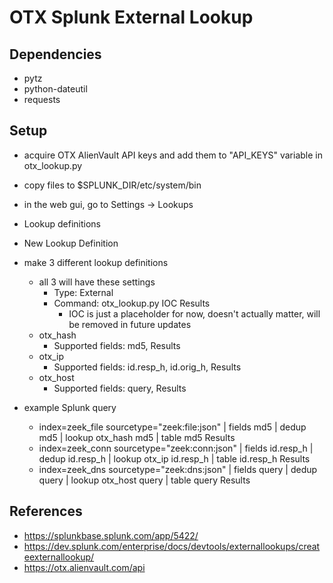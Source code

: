 # OTX Splunk External Lookup

## Dependencies
- pytz
- python-dateutil
- requests

## Setup
- acquire OTX AlienVault API keys and add them to "API_KEYS" variable in otx_lookup.py
- copy files to $SPLUNK_DIR/etc/system/bin
- in the web gui, go to Settings -> Lookups
- Lookup definitions
- New Lookup Definition
- make 3 different lookup definitions
    - all 3 will have these settings
        - Type: External
        - Command: otx_lookup.py IOC Results
            - IOC is just a placeholder for now, doesn't actually matter, will be removed in future updates
    - otx_hash
        - Supported fields: md5, Results
    - otx_ip
        - Supported fields: id.resp_h, id.orig_h, Results
    - otx_host
        - Supported fields: query, Results

- example Splunk query
    - index=zeek_file sourcetype="zeek:file:json" | fields md5 | dedup md5 | lookup otx_hash md5 | table md5 Results
    - index=zeek_conn sourcetype="zeek:conn:json" | fields id.resp_h | dedup id.resp_h | lookup otx_ip id.resp_h | table id.resp_h Results
    - index=zeek_dns sourcetype="zeek:dns:json" | fields query | dedup query | lookup otx_host query | table query Results

## References
- https://splunkbase.splunk.com/app/5422/
- https://dev.splunk.com/enterprise/docs/devtools/externallookups/createexternallookup/
- https://otx.alienvault.com/api
